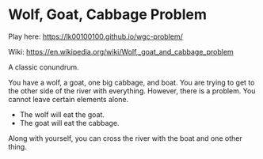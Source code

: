 # Wolf, Goat, Cabbage Problem
Play here: https://lk00100100.github.io/wgc-problem/

Wiki: https://en.wikipedia.org/wiki/Wolf,_goat_and_cabbage_problem

A classic conundrum.

You have a wolf, a goat, one big cabbage, and boat. You are trying to get to the other side of the river with everything.
However, there is a problem. You cannot leave certain elements alone.
- The wolf will eat the goat.
- The goat will eat the cabbage.

Along with yourself, you can cross the river with the boat and one other thing.
